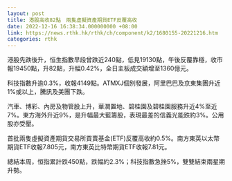 ```yaml
---
layout: post
title: 港股高收82點　兩隻虛擬資產期貨ETF反覆高收
date: 2022-12-16 16:38:34.000000000 +08:00
link: https://news.rthk.hk/rthk/ch/component/k2/1680155-20221216.htm
categories: rthk
---
```


港股先跌後升，恒生指數早段曾跌近240點，低見19130點，午後反覆靠穩，收市報19450點，升82點，升幅0.42%，全日主板成交額增至1360億元。

科技指數升逾0.3%，收報4149點。ATMXJ個別發展，阿里巴巴及京東集團升近1%或以上，騰訊及美團下跌。

汽車、博彩、內房及物管股上升，華潤置地、碧桂園及碧桂園服務升近4%至近7%。東方海外升近9%，是升幅最大藍籌股，表現最差的信義光能跌約3%。公用股亦受壓。

首批兩隻虛擬資產期貨交易所買賣基金(ETF)反覆高收約0.5%。南方東英以太幣期貨ETF收報7.805元，南方東英比特幣期貨ETF收報7.81元。

總結本周，恒指累計跌450點，跌幅約2.3%；科技指數急挫5%，雙雙結束兩星期升勢。
